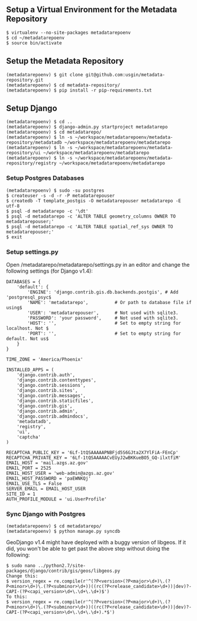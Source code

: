 ## Setup a Virtual Environment for the Metadata Repository

    $ virtualenv --no-site-packages metadatarepoenv
    $ cd ~/metadatarepoenv
    $ source bin/activate

## Setup the Metadata Repository

    (metadatarepoenv) $ git clone git@github.com:usgin/metadata-repository.git
    (metadatarepoenv) $ cd metadata-repository/
    (metadatarepoenv) $ pip install -r pip-requirements.txt

## Setup Django

    (metadatarepoenv) $ cd ..
    (metadatarepoenv) $ django-admin.py startproject metadatarepo
    (metadatarepoenv) $ cd metadatarepo/
    (metadatarepoenv) $ ln -s ~/workspace/metadatarepoenv/metadata-repository/metadatadb ~/workspace/metadatarepoenv/metadatarepo
    (metadatarepoenv) $ ln -s ~/workspace/metadatarepoenv/metadata-repository/ui ~/workspace/metadatarepoenv/metadatarepo
    (metadatarepoenv) $ ln -s ~/workspace/metadatarepoenv/metadata-repository/registry ~/workspace/metadatarepoenv/metadatarepo

### Setup Postgres Databases

    (metadatarepoenv) $ sudo -su postgres
    $ createuser -s -d -r -P metadatarepouser
    $ createdb -T template_postgis -O metadatarepouser metadatarepo -E utf-8
    $ psql -d metadatarepo -c '\dt'
    $ psql -d metadatarepo -c 'ALTER TABLE geometry_columns OWNER TO metadatarepouser;'
    $ psql -d metadatarepo -c 'ALTER TABLE spatial_ref_sys OWNER TO metadatarepouser;'
    $ exit

### Setup settings.py

Open /metadatarepo/metadatarepo/settings.py in an editor and change the following settings (for Django v1.4):


    DATABASES = {
        'default': {
            'ENGINE': 'django.contrib.gis.db.backends.postgis', # Add 'postgresql_psyc$
            'NAME': 'metadatarepo',          # Or path to database file if using$
            'USER': 'metadatarepouser',      # Not used with sqlite3.
            'PASSWORD': 'your password',     # Not used with sqlite3.
            'HOST': '',                      # Set to empty string for localhost. Not $
            'PORT': '',                      # Set to empty string for default. Not us$
        }
    }

    TIME_ZONE = 'America/Phoenix'

    INSTALLED_APPS = (
        'django.contrib.auth',
        'django.contrib.contenttypes',
        'django.contrib.sessions',
        'django.contrib.sites',
        'django.contrib.messages',
        'django.contrib.staticfiles',
        'django.contrib.gis',
        'django.contrib.admin',
        'django.contrib.admindocs',
        'metadatadb',
        'registry',
        'ui',
        'captcha'
    )

    RECAPTCHA_PUBLIC_KEY = '6Lf-1tQSAAAAAPNBFjd5S6GJta2X7YlFiA-FEnCp'
    RECAPTCHA_PRIVATE_KEY = '6Lf-1tQSAAAAACvEUyJ2wBKKueBO5_GQ-ilxtfiM'
    EMAIL_HOST = 'mail.azgs.az.gov'
    EMAIL_PORT = 2525
    EMAIL_HOST_USER = 'web-admin@azgs.az.gov'
    EMAIL_HOST_PASSWORD = 'paEWNKQj'
    EMAIL_USE_TLS = False
    SERVER_EMAIL = EMAIL_HOST_USER
    SITE_ID = 1
    AUTH_PROFILE_MODULE = 'ui.UserProfile'

### Sync Django with Postgres

    (metadatarepoenv) $ cd metadatarepo/
    (metadatarepoenv) $ python manage.py syncdb

GeoDjango v1.4 might have deployed with a buggy version of libgeos.  If it did, you won't be able to get past the above step without doing the following:

    $ sudo nano ../python2.7/site-packages/django/contrib/gis/geos/libgeos.py
    Change this:
    $ version_regex = re.compile(r'^(?P<version>(?P<major>\d+)\.(?P<minor>\d+)\.(?P<subminor>\d+))((rc(?P<release_candidate>\d+))|dev)?-CAPI-(?P<capi_version>\d+\.\d+\.\d+)$')
    To this:
    $ version_regex = re.compile(r'^(?P<version>(?P<major>\d+)\.(?P<minor>\d+)\.(?P<subminor>\d+))((rc(?P<release_candidate>\d+))|dev)?-CAPI-(?P<capi_version>\d+\.\d+\.\d+).*$')
